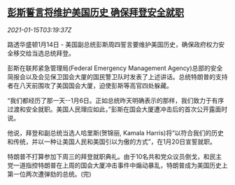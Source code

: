 <!--1610680994000-->
[彭斯誓言将维护美国历史 确保拜登安全就职](https://cn.reuters.com/article/us-pence-biden-inauguration-security-011-idCNKBS29K09Y)
------

<div><i>2021-01-15T03:19:37Z</i></div><p>路透华盛顿1月14日 - 美国副总统彭斯周四誓言要维护美国历史，确保政府权力安全移交给当选总统拜登。</p><p>彭斯在联邦紧急管理局(Federal Emergency Management Agency)总部的安全简报会以及会见保卫国会大厦的国民警卫队时发表了上述讲话。总统特朗普的支持者在八天前围攻了美国国会大厦，迫使彭斯等高官四处躲藏。</p><p>“我们都经历了那一天--1月6日。正如总统昨天明确表示的那样，我们致力于有序过渡和安全就职。美国人民理应如此，”彭斯在国会大厦遭冲击后的首次公开露面时说。</p><p>他说，拜登和副总统当选人哈里斯(贺锦丽, Kamala Harris)将“以符合我们的历史和传统，并以一种让美国人民和美国引以为傲的方式”，在1月20日宣誓就职。</p><p>特朗普不打算参加下周三的拜登就职典礼。由于10名共和党众议员倒戈，和民主党一道指控特朗普在上周的国会大厦冲击事件中煽动暴乱，特朗普成为美国历史上第一位两次遭弹劾的总统。(完)</p>
